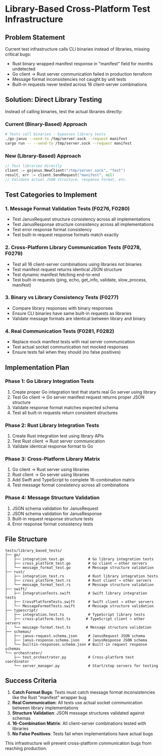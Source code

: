 # Library-Based Cross-Platform Test Infrastructure

## Problem Statement

Current test infrastructure calls CLI binaries instead of libraries, missing critical bugs:
- Rust binary wrapped manifest response in "manifest" field for months undetected
- Go client → Rust server communication failed in production terraform
- Message format inconsistencies not caught by unit tests
- Built-in requests never tested across 16 client-server combinations

## Solution: Direct Library Testing

Instead of calling binaries, test the actual libraries directly:

### Current (Binary-Based) Approach
```bash
# Tests call binaries - bypasses library tests
./go-janus --send-to /tmp/server.sock --request manifest
cargo run -- --send-to /tmp/server.sock --request manifest  
```

### New (Library-Based) Approach
```go
// Test libraries directly
client := gojanus.NewClient("/tmp/server.sock", "test")
result, err := client.SendRequest("manifest", nil)
// Validate actual JSON structure, response format, etc.
```

## Test Categories to Implement

### 1. Message Format Validation Tests (F0276, F0280)
- Test JanusRequest structure consistency across all implementations
- Test JanusResponse structure consistency across all implementations  
- Test error response format consistency
- Test built-in request response formats match exactly

### 2. Cross-Platform Library Communication Tests (F0278, F0279)
- Test all 16 client-server combinations using libraries not binaries
- Test manifest request returns identical JSON structure
- Test dynamic manifest fetching end-to-end
- Test built-in requests (ping, echo, get_info, validate, slow_process, manifest)

### 3. Binary vs Library Consistency Tests (F0277)
- Compare library responses with binary responses
- Ensure CLI binaries have same built-in requests as libraries
- Validate message formats are identical between library and binary

### 4. Real Communication Tests (F0281, F0282)
- Replace mock manifest tests with real server communication
- Test actual socket communication not mocked responses
- Ensure tests fail when they should (no false positives)

## Implementation Plan

### Phase 1: Go Library Integration Tests
1. Create proper Go integration test that starts real Go server using library
2. Test Go client → Go server manifest request returns proper JSON structure
3. Validate response format matches expected schema
4. Test all built-in requests return consistent structures

### Phase 2: Rust Library Integration Tests  
1. Create Rust integration test using library APIs
2. Test Rust client → Rust server communication
3. Validate identical response format to Go

### Phase 3: Cross-Platform Library Matrix
1. Go client → Rust server using libraries
2. Rust client → Go server using libraries
3. Add Swift and TypeScript to complete 16-combination matrix
4. Test message format consistency across all combinations

### Phase 4: Message Structure Validation
1. JSON schema validation for JanusRequest
2. JSON schema validation for JanusResponse
3. Built-in request response structure tests
4. Error response format consistency tests

## File Structure

```
tests/library_based_tests/
├── go/
│   ├── integration_test.go           # Go library integration tests
│   ├── cross_platform_test.go        # Go client → other servers
│   └── message_format_test.go        # Message structure validation
├── rust/
│   ├── integration_test.rs           # Rust library integration tests  
│   ├── cross_platform_test.rs        # Rust client → other servers
│   └── message_format_test.rs        # Message structure validation
├── swift/
│   ├── IntegrationTests.swift        # Swift library integration tests
│   ├── CrossPlatformTests.swift      # Swift client → other servers  
│   └── MessageFormatTests.swift      # Message structure validation
├── typescript/
│   ├── integration.test.ts           # TypeScript library tests
│   ├── cross-platform.test.ts       # TypeScript client → other servers
│   └── message-format.test.ts       # Message structure validation
├── schemas/
│   ├── janus-request.schema.json     # JanusRequest JSON schema
│   ├── janus-response.schema.json    # JanusResponse JSON schema
│   └── builtin-responses.schema.json # Built-in request response schemas
└── orchestrator/
    ├── test_orchestrator.py          # Cross-platform test coordinator
    └── server_manager.py             # Start/stop servers for testing
```

## Success Criteria

1. **Catch Format Bugs**: Tests must catch message format inconsistencies like the Rust "manifest" wrapper bug
2. **Real Communication**: All tests use actual socket communication between library implementations
3. **Structure Validation**: JSON message structures validated against schemas
4. **16-Combination Matrix**: All client-server combinations tested with libraries
5. **No False Positives**: Tests fail when implementations have actual bugs

This infrastructure will prevent cross-platform communication bugs from reaching production.